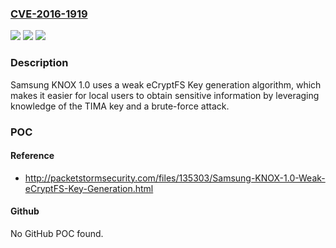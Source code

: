 ### [CVE-2016-1919](https://cve.mitre.org/cgi-bin/cvename.cgi?name=CVE-2016-1919)
![](https://img.shields.io/static/v1?label=Product&message=n%2Fa&color=blue)
![](https://img.shields.io/static/v1?label=Version&message=n%2Fa&color=blue)
![](https://img.shields.io/static/v1?label=Vulnerability&message=n%2Fa&color=brighgreen)

### Description

Samsung KNOX 1.0 uses a weak eCryptFS Key generation algorithm, which makes it easier for local users to obtain sensitive information by leveraging knowledge of the TIMA key and a brute-force attack.

### POC

#### Reference
- http://packetstormsecurity.com/files/135303/Samsung-KNOX-1.0-Weak-eCryptFS-Key-Generation.html

#### Github
No GitHub POC found.

